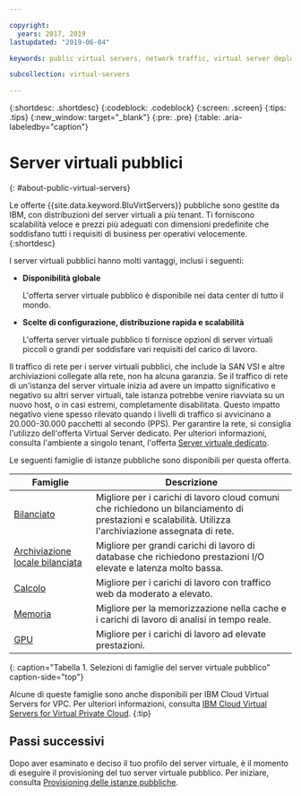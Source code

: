 ```yaml
---

copyright:
  years: 2017, 2019
lastupdated: "2019-06-04"

keywords: public virtual servers, network traffic, virtual server deployment

subcollection: virtual-servers

---
```


{:shortdesc: .shortdesc}
{:codeblock: .codeblock}
{:screen: .screen}
{:tips: .tips}
{:new_window: target="_blank"}
{:pre: .pre}
{:table: .aria-labeledby="caption"}

# Server virtuali pubblici
{: #about-public-virtual-servers}

Le offerte {{site.data.keyword.BluVirtServers}} pubbliche sono gestite da IBM, con distribuzioni del server virtuali a più tenant. Ti forniscono scalabilità veloce e prezzi più adeguati con dimensioni predefinite che soddisfano tutti i requisiti di business per operativi velocemente.
{:shortdesc}

I server virtuali pubblici hanno molti vantaggi, inclusi i seguenti:

* **Disponibilità globale** 

    L'offerta server virtuale pubblico è disponibile nei data center di tutto il mondo.

* **Scelte di configurazione, distribuzione rapida e scalabilità** 

    L'offerta server virtuale pubblico ti fornisce opzioni di server virtuali piccoli o grandi per soddisfare vari requisiti del carico di lavoro.

Il traffico di rete per i server virtuali pubblici, che include la SAN VSI e altre archiviazioni collegate alla rete, non ha alcuna garanzia. Se il traffico di rete di un'istanza del server virtuale inizia ad avere un impatto significativo e negativo su altri server virtuali, tale istanza potrebbe venire riavviata su un nuovo host, o in casi estremi, completamente disabilitata. Questo impatto negativo viene spesso rilevato quando i livelli di traffico si avvicinano a 20.000-30.000 pacchetti al secondo (PPS).  Per garantire la rete, si consiglia l'utilizzo dell'offerta Virtual Server dedicato. Per ulteriori informazioni, consulta l'ambiente a singolo tenant, l'offerta [Server virtuale dedicato](/docs/vsi?topic=virtual-servers-about-dedicated-virtual-servers#about-dedicated-virtual-servers).

Le seguenti famiglie di istanze pubbliche sono disponibili per questa offerta. 

| Famiglie  | Descrizione                                                                                              |
| ----------------------- | -------------------------------------------------------------------------------------------------------- | 
| [Bilanciato](/docs/vsi?topic=virtual-servers-balanced#balanced) | Migliore per i carichi di lavoro cloud comuni che richiedono un bilanciamento di prestazioni e scalabilità. Utilizza l'archiviazione assegnata di rete. |
| [Archiviazione locale bilanciata](/docs/vsi?topic=virtual-servers-balanced-local-storage#balanced-local-storage) | Migliore per grandi carichi di lavoro di database che richiedono prestazioni I/O elevate e latenza molto bassa. |
| [Calcolo](/docs/vsi?topic=virtual-servers-compute#compute) | Migliore per i carichi di lavoro con traffico web da moderato a elevato.|
| [Memoria](/docs/vsi?topic=virtual-servers-memory#memory)  | Migliore per la memorizzazione nella cache e i carichi di lavoro di analisi in tempo reale. |
| [GPU](/docs/vsi?topic=virtual-servers-gpu#gpu)  | Migliore per i carichi di lavoro ad elevate prestazioni.
{: caption="Tabella 1. Selezioni di famiglie del server virtuale pubblico" caption-side="top"}

Alcune di queste famiglie sono anche disponibili per IBM Cloud Virtual Servers for VPC. Per ulteriori informazioni, consulta [IBM Cloud Virtual Servers for Virtual Private Cloud](/docs/vpc-on-classic-vsi?topic=vpc-on-classic-vsi-getting-started).
{:tip}

## Passi successivi

Dopo aver esaminato e deciso il tuo profilo del server virtuale, è il momento di eseguire il provisioning del tuo server virtuale pubblico. Per iniziare, consulta [Provisioning delle istanze pubbliche](/docs/vsi?topic=virtual-servers-ordering-vs-public#ordering-vs-public).
